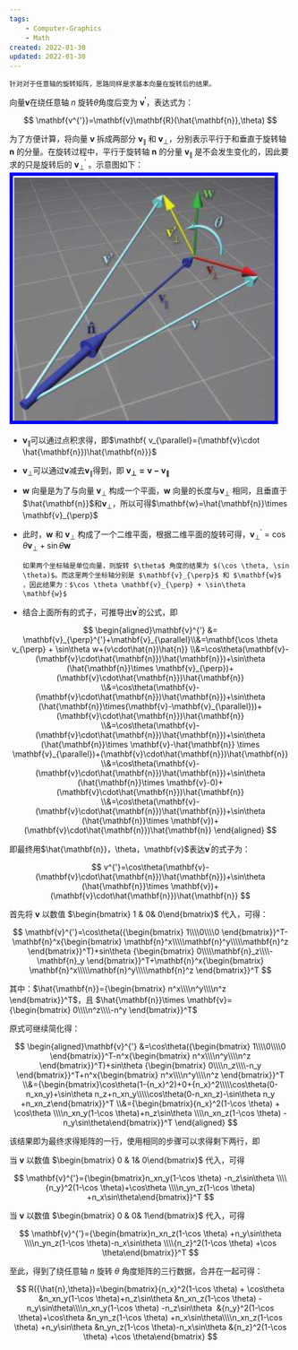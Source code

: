 ```yaml
---
tags:
    - Computer-Graphics
    - Math
created: 2022-01-30
updated: 2022-01-30
---
```


```ad-note
针对对于任意轴的旋转矩阵，思路同样是求基本向量在旋转后的结果。
```

向量$\mathbf{v}$在绕任意轴 $n$ 旋转$\theta$角度后变为 $\mathbf{v^{'}}$，表达式为：

$$ \mathbf{v^{'}}=\mathbf{v}\mathbf{R}(\hat{\mathbf{n}},\theta) $$

为了方便计算，将向量 $\mathbf{v}$ 拆成两部分 $\mathbf{v}_{\parallel}$ 和 $\mathbf{v}_{\perp}$，分别表示平行于和垂直于旋转轴 $\mathbf{n}$ 的分量。在旋转过程中，平行于旋转轴 $\mathbf{n}$ 的分量 $\mathbf{v}_{\parallel}$ 是不会发生变化的，因此要求的只是旋转后的 $\mathbf{v}^{'}_{\perp}$ 。示意图如下：
![](assets/Rotate%20about%20arbitary%20axis/image-20220130144151778.png)

-   $\mathbf{v}_{\parallel}$可以通过点积求得，即$\mathbf{ v_{\parallel}=(\mathbf{v}\cdot \hat{\mathbf{n}})\hat{\mathbf{n}}}$
    
-   $\mathbf{v}_{\perp}$可以通过$\mathbf{v}$减去$\mathbf{v}_{\parallel}$得到，即 $\mathbf{v_{\perp}=\mathbf{v}-\mathbf{v}_{\parallel}}$
    
-   $\mathbf{w}$ 向量是为了与向量 $\mathbf{v}_{\perp}$ 构成一个平面，$\mathbf{w}$ 向量的长度与$\mathbf{v}_{\perp}$ 相同，且垂直于$\hat{\mathbf{n}}$和$\mathbf{v}_{\perp}$，所以可得$\mathbf{w}=\hat{\mathbf{n}}\times \mathbf{v}_{\perp}$
    
-   此时，$\mathbf{w}$ 和 $\mathbf{v}_{\perp}$ 构成了一个二维平面，根据二维平面的旋转可得，$\mathbf{v}_{\perp}^{'}=\cos \theta \mathbf{v}_{\perp} + \sin\theta \mathbf{w}$

    ```ad-note
    如果两个坐标轴是单位向量，则旋转 $\theta$ 角度的结果为 $(\cos \theta, \sin \theta)$。而这里两个坐标轴分别是 $\mathbf{v}_{\perp}$ 和 $\mathbf{w}$ ，因此结果为：$\cos \theta \mathbf{v}_{\perp} + \sin\theta \mathbf{w}$
    ```
    
-   结合上面所有的式子，可推导出$\mathbf{v}^{'}$的公式，即
    

$$ \begin{aligned}\mathbf{v}^{'} &= \mathbf{v}_{\perp}^{'}+\mathbf{v}_{\parallel}\\&=\mathbf{\cos \theta v_{\perp} + \sin\theta w+(v\cdot\hat{n})\hat{n}} \\&=\cos\theta(\mathbf{v}-(\mathbf{v}\cdot\hat{\mathbf{n}})\hat{\mathbf{n}})+\sin\theta (\hat{\mathbf{n}}\times \mathbf{v}_{\perp})+(\mathbf{v}\cdot\hat{\mathbf{n}})\hat{\mathbf{n}} \\&=\cos\theta(\mathbf{v}-(\mathbf{v}\cdot\hat{\mathbf{n}})\hat{\mathbf{n}})+\sin\theta (\hat{\mathbf{n}}\times(\mathbf{v}-\mathbf{v}_{\parallel}))+(\mathbf{v}\cdot\hat{\mathbf{n}})\hat{\mathbf{n}} \\&=\cos\theta(\mathbf{v}-(\mathbf{v}\cdot\hat{\mathbf{n}})\hat{\mathbf{n}})+\sin\theta (\hat{\mathbf{n}}\times \mathbf{v}-\hat{\mathbf{n}} \times \mathbf{v}_{\parallel})+(\mathbf{v}\cdot\hat{\mathbf{n}})\hat{\mathbf{n}} \\&=\cos\theta(\mathbf{v}-(\mathbf{v}\cdot\hat{\mathbf{n}})\hat{\mathbf{n}})+\sin\theta (\hat{\mathbf{n}}\times \mathbf{v}-0)+(\mathbf{v}\cdot\hat{\mathbf{n}})\hat{\mathbf{n}} \\&=\cos\theta(\mathbf{v}-(\mathbf{v}\cdot\hat{\mathbf{n}})\hat{\mathbf{n}})+\sin\theta (\hat{\mathbf{n}}\times \mathbf{v})+(\mathbf{v}\cdot\hat{\mathbf{n}})\hat{\mathbf{n}} \end{aligned} $$

即最终用$\hat{\mathbf{n}}，\theta，\mathbf{v}$表达$\mathbf{v}^{'}$的式子为：

$$ v^{'}=\cos\theta(\mathbf{v}-(\mathbf{v}\cdot\hat{\mathbf{n}})\hat{\mathbf{n}})+\sin\theta (\hat{\mathbf{n}}\times \mathbf{v})+(\mathbf{v}\cdot\hat{\mathbf{n}})\hat{\mathbf{n}} $$

首先将 $\mathbf{v}$ 以数值 $\begin{bmatrix} 1 & 0& 0\end{bmatrix}$ 代入，可得：

$$ \mathbf{v}^{'}=\cos\theta({\begin{bmatrix} 1\\\\0\\\\0 \end{bmatrix}}^T-\mathbf{n}^x{\begin{bmatrix} \mathbf{n}^x\\\\\mathbf{n}^y\\\\\mathbf{n}^z \end{bmatrix}}^T)+sin\theta {\begin{bmatrix} 0\\\\\mathbf{n}_z\\\\-\mathbf{n}_y \end{bmatrix}}^T+\mathbf{n}^x{\begin{bmatrix} \mathbf{n}^x\\\\\mathbf{n}^y\\\\\mathbf{n}^z \end{bmatrix}}^T $$

其中：$\hat{\mathbf{n}}={\begin{bmatrix} n^x\\\\n^y\\\\n^z \end{bmatrix}}^T$，且 $\hat{\mathbf{n}}\times \mathbf{v}={\begin{bmatrix} 0\\\\n^z\\\\-n^y \end{bmatrix}}^T$

原式可继续简化得：

$$ \begin{aligned}\mathbf{v}^{'} &=\cos\theta({\begin{bmatrix} 1\\\\0\\\\0 \end{bmatrix}}^T-n^x{\begin{bmatrix} n^x\\\\n^y\\\\n^z \end{bmatrix}}^T)+sin\theta {\begin{bmatrix} 0\\\\n_z\\\\-n_y \end{bmatrix}}^T+n^x{\begin{bmatrix} n^x\\\\n^y\\\\n^z \end{bmatrix}}^T \\&={\begin{bmatrix}\cos\theta(1-{n_x}^2)+0+{n_x}^2\\\\\cos\theta(0-n_xn_y)+\sin\theta n_z+n_xn_y\\\\\cos\theta(0-n_xn_z)-\sin\theta n_y +n_xn_z\end{bmatrix}}^T \\&={\begin{bmatrix}{n_x}^2(1-\cos \theta) + \cos\theta \\\\n_xn_y(1-\cos \theta)+n_z\sin\theta \\\\n_xn_z(1-\cos \theta) -n_y\sin\theta\end{bmatrix}}^T \end{aligned} $$

该结果即为最终求得矩阵的一行，使用相同的步骤可以求得剩下两行，即

当 $\mathbf{v}$ 以数值 $\begin{bmatrix} 0 & 1& 0\end{bmatrix}$ 代入，可得

$$ \mathbf{v}^{'}={\begin{bmatrix}n_xn_y(1-\cos \theta) -n_z\sin\theta \\\\{n_y}^2(1-\cos \theta)+\cos\theta \\\\n_yn_z(1-\cos \theta) +n_x\sin\theta\end{bmatrix}}^T $$

当 $\mathbf{v}$ 以数值 $\begin{bmatrix} 0 & 0& 1\end{bmatrix}$ 代入，可得

$$ \mathbf{v}^{'}={\begin{bmatrix}n_xn_z(1-\cos \theta) +n_y\sin\theta \\\\n_yn_z(1-\cos \theta)-n_x\sin\theta \\\\{n_z}^2(1-\cos \theta) +\cos \theta\end{bmatrix}}^T $$

至此，得到了绕任意轴 $n$ 旋转 $\theta$ 角度矩阵的三行数据，合并在一起可得：

$$ R({\hat{n},\theta})=\begin{bmatrix}{n_x}^2(1-\cos \theta) + \cos\theta &n_xn_y(1-\cos \theta)+n_z\sin\theta &n_xn_z(1-\cos \theta) -n_y\sin\theta\\\\n_xn_y(1-\cos \theta) -n_z\sin\theta  &{n_y}^2(1-\cos \theta)+\cos\theta &n_yn_z(1-\cos \theta) +n_x\sin\theta\\\\n_xn_z(1-\cos \theta) +n_y\sin\theta &n_yn_z(1-\cos \theta)-n_x\sin\theta &{n_z}^2(1-\cos \theta) +\cos \theta\end{bmatrix} $$